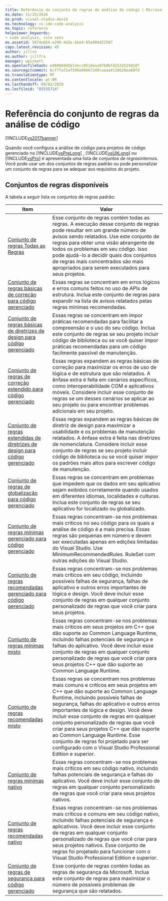 ```yaml
---
title: Referência do conjunto de regras de análise de código | Microsoft Docs
ms.date: 11/15/2016
ms.prod: visual-studio-dev14
ms.technology: vs-ide-code-analysis
ms.topic: reference
helpviewer_keywords:
- code analysis, rule sets
ms.assetid: 5874e854-e298-4d2e-bbe4-95e899d22587
caps.latest.revision: 45
author: jillre
ms.author: jillfra
manager: wpickett
ms.openlocfilehash: e480869d5b13ecc051deaa97b0bfd2532519d18f
ms.sourcegitcommit: 6cfffa72af599a9d667249caaaa411bb28ea69fd
ms.translationtype: MT
ms.contentlocale: pt-BR
ms.lasthandoff: 09/02/2020
ms.locfileid: "85535714"
---
```

# <a name="code-analysis-rule-set-reference"></a>Referência do conjunto de regras da análise de código
[!INCLUDE[vs2017banner](../includes/vs2017banner.md)]

Quando você configura a análise de código para projetos de código gerenciado no [!INCLUDE[vsPreLong](../includes/vsprelong-md.md)] , [!INCLUDE[vsUltLong](../includes/vsultlong-md.md)] ou [!INCLUDE[vsPro](../includes/vspro-md.md)] é apresentada uma lista de *conjuntos de regras*internos. Você pode usar um dos conjuntos de regras padrão ou pode personalizar um conjunto de regras para se adequar aos requisitos do projeto.

## <a name="available-rule-sets"></a>Conjuntos de regras disponíveis
 A tabela a seguir lista os conjuntos de regras padrão:

|Item|Valor|
|-|-|
|[Conjunto de regras Todas as Regras](../code-quality/all-rules-rule-set.md)|Esse conjunto de regras contém todas as regras. A execução desse conjunto de regras pode resultar em um grande número de avisos sendo relatados. Use este conjunto de regras para obter uma visão abrangente de todos os problemas em seu código. Isso pode ajudá-lo a decidir quais dos conjuntos de regras mais concentrados são mais apropriados para serem executados para seus projetos.|
|[Conjunto de regras básicas de correção para código gerenciado](../code-quality/basic-correctness-rules-rule-set-for-managed-code.md)|Essas regras se concentram em erros lógicos e erros comuns feitos no uso de APIs de estrutura. Inclua este conjunto de regras para expandir na lista de avisos relatados pelas regras mínimas recomendadas.|
|[Conjunto de regras básicas de diretrizes de design para código gerenciado](../code-quality/basic-design-guideline-rules-rule-set-for-managed-code.md)|Essas regras se concentram em impor práticas recomendadas para facilitar a compreensão e o uso do seu código. Inclua este conjunto de regras se seu projeto incluir código de biblioteca ou se você quiser impor práticas recomendadas para um código facilmente passível de manutenção.|
|[Conjunto de regras de correção estendido para código gerenciado](../code-quality/extended-correctness-rules-rule-set-for-managed-code.md)|Essas regras expandem as regras básicas de correção para maximizar os erros de uso de lógica e de estrutura que são relatados. A ênfase extra é feita em cenários específicos, como interoperabilidade COM e aplicativos móveis. Considere incluir esse conjunto de regras se um desses cenários se aplicar ao seu projeto ou para encontrar problemas adicionais em seu projeto.|
|[Conjunto de regras estendidas de diretrizes de design para código gerenciado](../code-quality/extended-design-guidelines-rules-rule-set-for-managed-code.md)|Essas regras expandem as regras básicas de diretriz de design para maximizar a usabilidade e os problemas de manutenção relatados. A ênfase extra é feita nas diretrizes de nomenclatura. Considere incluir esse conjunto de regras se seu projeto incluir código de biblioteca ou se você quiser impor os padrões mais altos para escrever código de manutenção.|
|[Conjunto de regras de globalização para código gerenciado](../code-quality/globalization-rules-rule-set-for-managed-code.md)|Essas regras se concentram em problemas que impedem que os dados em seu aplicativo sejam exibidos corretamente quando usados em diferentes idiomas, localidades e culturas. Inclua este conjunto de regras se seu aplicativo for localizado ou globalizado.|
|[Conjunto de regras mínimas gerenciado para código gerenciado](../code-quality/managed-minimun-rules-rule-set-for-managed-code.md)|Essas regras concentram-se nos problemas mais críticos no seu código para os quais a análise de código é a mais precisa.  Essas regras são pequenas em número e devem ser executadas apenas em edições limitadas do Visual Studio.  Use MinimumRecommendedRules. RuleSet com outras edições do Visual Studio.|
|[Conjunto de regras recomendadas gerenciado para código gerenciado](../code-quality/managed-recommended-rules-rule-set-for-managed-code.md)|Essas regras concentram-se nos problemas mais críticos em seu código, incluindo possíveis falhas de segurança, falhas de aplicativo e outros erros importantes de lógica e design. Você deve incluir esse conjunto de regras em qualquer conjunto personalizado de regras que você criar para seus projetos.|
|[Conjunto de regras mínimas misto](../code-quality/mixed-minimum-rules-rule-set.md)|Essas regras concentram-se nos problemas mais críticos em seus projetos em C++ que dão suporte ao Common Language Runtime, incluindo falhas potenciais de segurança e falhas do aplicativo. Você deve incluir esse conjunto de regras em qualquer conjunto personalizado de regras que você criar para seus projetos C++ que dão suporte ao Common Language Runtime.|
|[Conjunto de regras recomendadas misto](../code-quality/mixed-recommended-rules-rule-set.md)|Essas regras se concentram nos problemas mais comuns e críticos em seus projetos em C++ que dão suporte ao Common Language Runtime, incluindo possíveis falhas de segurança, falhas do aplicativo e outros erros importantes de lógica e design. Você deve incluir esse conjunto de regras em qualquer conjunto personalizado de regras que você criar para seus projetos C++ que dão suporte ao Common Language Runtime.  Esse conjunto de regras foi projetado para ser configurado com o Visual Studio Professional Edition e superior.|
|[Conjunto de regras mínimas nativo](../code-quality/native-minimum-rules-rule-set.md)|Essas regras concentram-se nos problemas mais críticos em seu código nativo, incluindo falhas potenciais de segurança e falhas do aplicativo. Você deve incluir esse conjunto de regras em qualquer conjunto personalizado de regras que você criar para seus projetos nativos.|
|[Conjunto de regras recomendadas nativo](../code-quality/native-recommended-rules-rule-set.md)|Essas regras concentram-se nos problemas mais críticos e comuns em seu código nativo, incluindo falhas potenciais de segurança e aplicativos.  Você deve incluir esse conjunto de regras em qualquer conjunto personalizado de regras que você criar para seus projetos nativos.  Esse conjunto de regras foi projetado para funcionar com o Visual Studio Professional Edition e superior.|
|[Conjunto de regras de segurança para código gerenciado](../code-quality/security-rules-rule-set-for-managed-code.md)|Esse conjunto de regras contém todas as regras de segurança da Microsoft. Inclua este conjunto de regras para maximizar o número de possíveis problemas de segurança que são relatados.|
